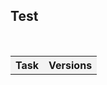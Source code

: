 
## Test
 <table>    
      <tr>     
            <th style="text-align:center;background-color:#F3F3F3">Task</th>      
             <th style="text-align:center;background-color:#F3F3F3">Versions</th>  
       </tr>  
